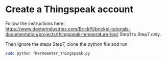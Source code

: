 # Create a Thingspeak account
Follow the instructions here: https://www.dexterindustries.com/BrickPi/brickpi-tutorials-documentation/projects/thingspeak-temperature-log/
Step1 to Step7 only.

Then ignore the steps Step7, clone the python file and run
```bash
sudo python Thermometer_Thingspeak.py
```
